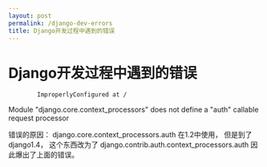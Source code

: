 ```yaml
---
layout: post
permalink: /django-dev-errors
title: Django开发过程中遇到的错误
---
```


# Django开发过程中遇到的错误 #

			ImproperlyConfigured at /

Module "django.core.context_processors" does not define a "auth" callable request processor

错误的原因： django.core.context_processors.auth 在1.2中使用， 但是到了django1.4， 这个东西改为了 django.contrib.auth.context_processors.auth 因此爆出了上面的错误。